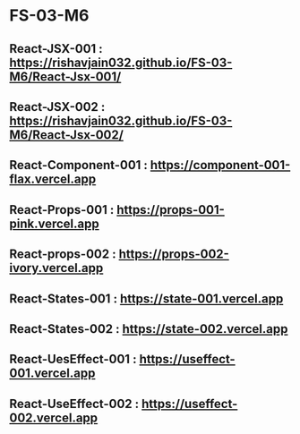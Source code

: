 # FS-03-M6
## React-JSX-001 : https://rishavjain032.github.io/FS-03-M6/React-Jsx-001/
## React-JSX-002 : https://rishavjain032.github.io/FS-03-M6/React-Jsx-002/
## React-Component-001 : https://component-001-flax.vercel.app
## React-Props-001 : https://props-001-pink.vercel.app
## React-props-002 : https://props-002-ivory.vercel.app
## React-States-001 : https://state-001.vercel.app
## React-States-002 : https://state-002.vercel.app
## React-UesEffect-001 : https://useffect-001.vercel.app
## React-UseEffect-002 : https://useffect-002.vercel.app 
